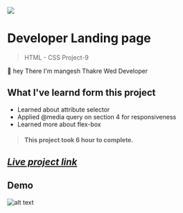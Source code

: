 ![](https://img.shields.io/badge/Live%20Project%209-Developer%20Landing%20Page-brightgreen)

# Developer Landing page
> HTML - CSS Project-9

🙌 hey There I'm mangesh Thakre Wed Developer 
##  What I've learnd form this project 
 
 - Learned about attribute selector 
 - Applied @media query on section 4 for responsiveness
 - Learned more about flex-box  

> #### This project took 6 hour to complete.  

 ##  _[Live project link](https://full-stack-js-html-css-project-9.netlify.app/  "HTML-CSS_Project-9" )_

## Demo

![alt text](https://github.com/MangeshThakre/HTML-CSS-Project-9/blob/master/project-9.gif)
